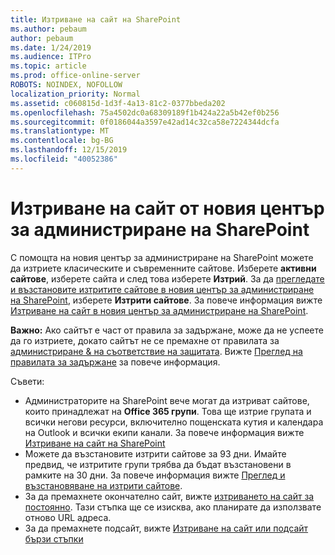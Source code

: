 ```yaml
---
title: Изтриване на сайт на SharePoint
ms.author: pebaum
author: pebaum
ms.date: 1/24/2019
ms.audience: ITPro
ms.topic: article
ms.prod: office-online-server
ROBOTS: NOINDEX, NOFOLLOW
localization_priority: Normal
ms.assetid: c060815d-1d3f-4a13-81c2-0377bbeda202
ms.openlocfilehash: 75a4502dc0a68309189f1b424a22a5b42ef0b256
ms.sourcegitcommit: 0f0186044a3597e42ad14c32ca58e7224344dcfa
ms.translationtype: MT
ms.contentlocale: bg-BG
ms.lasthandoff: 12/15/2019
ms.locfileid: "40052386"
---
```

# <a name="delete-a-site-from-the-new-sharepoint-admin-center"></a>Изтриване на сайт от новия център за администриране на SharePoint

С помощта на новия център за администриране на SharePoint можете да изтриете класическите и съвременните сайтове. Изберете **активни сайтове**, изберете сайта и след това изберете **Изтрий**. За да [прегледате и възстановите изтритите сайтове в новия център за администриране на SharePoint](https://docs.microsoft.com/sharepoint/view-and-restore-deleted-sites-in-new-admin-center), изберете **Изтрити сайтове**. За повече информация вижте [Изтриване на сайт в новия център за администриране на SharePoint](https://docs.microsoft.com/sharepoint/delete-site-collection#delete-a-site-in-the-new-sharepoint-admin-center).

**Важно:** Ако сайтът е част от правила за задържане, може да не успеете да го изтриете, докато сайтът не се премахне от правилата за [администриране &amp; на съответствие на защитата](https://protection.office.com/?rfr=AdminCenter#/homepage). Вижте [Преглед на правилата за задържане](https://docs.microsoft.com/office365/securitycompliance/retention-policies#content-in-onedrive-accounts-and-sharepoint-sites) за повече информация. 

Съвети:
- Администраторите на SharePoint вече могат да изтриват сайтове, които принадлежат на **Office 365 групи**. Това ще изтрие групата и всички негови ресурси, включително пощенската кутия и календара на Outlook и всички екипи канали. За повече информация вижте [Изтриване на сайт на SharePoint](https://docs.microsoft.com/sharepoint/manage-sites-in-new-admin-center#delete-a-site)
- Можете да възстановите изтрити сайтове за 93 дни. Имайте предвид, че изтритите групи трябва да бъдат възстановени в рамките на 30 дни. За повече информация вижте [Преглед и възстановяване на изтрити сайтове](https://docs.microsoft.com/sharepoint/view-and-restore-deleted-sites-in-new-admin-center).
- За да премахнете окончателно сайт, вижте [изтриването на сайт за постоянно](https://docs.microsoft.com/sharepoint/delete-site-collection#permanently-delete-a-site). Тази стъпка ще се изисква, ако планирате да използвате отново URL адреса. 
- За да премахнете подсайт, вижте [Изтриване на сайт или подсайт бързи стъпки](https://support.office.com/article/Delete-a-SharePoint-site-or-subsite-bc37b743-0cef-475e-9a8c-8fc4d40179fb#__bkmkshortcut)
